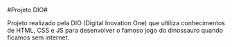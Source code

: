 #Projeto DIO#

Projeto realizado pela DIO (Digital Inovation One) que ultiliza conhecimentos de HTML, CSS e JS para desenvolver o famoso jogo do dinossauro quando ficamos sem internet.
